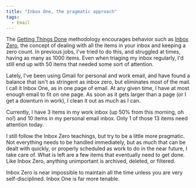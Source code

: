 ```yaml
---
title: "Inbox One, the pragmatic approach"
tags:
  - Email
---
```



The [Getting Things Done](http://en.wikipedia.org/wiki/Getting_Things_Done) methodology encourages behavior such as [Inbox Zero](http://www.43folders.com/izero), the concept of dealing with all the items in your inbox and keeping a zero count. In previous jobs, I've tried to do this, and struggled at times, having as many as 1000 items. Even when triaging my inbox regularly, I'd still end up with 50 items that needed some sort of attention.

Lately, I've been using Gmail for personal and work email, and have found a balance that isn't as stringent as inbox zero, but eliminates most of the mail. I call it Inbox One, as in one page of email. At any given time, I have at most enough email to fit on one page. As soon as it gets larger than a page (or I get a downturn in work), I clean it out as much as I can.

Currently, I have 3 items in my work inbox (up 50% from this morning, oh no!) and 10 items in my personal email inbox. Only 1 of those 13 items need attention today.

I still follow the Inbox Zero teachings, but try to be a little more pragmatic. Not everything needs to be handled immediately, but as much that can be dealt with quickly, or properly scheduled as work to do in the near future, I take care of. What is left are a few items that eventually need to get done. Like Inbox Zero, anything unimportant is archived, deleted, or filtered.

Inbox Zero is near impossible to maintain all the time unless you are very self-disciplined. Inbox One is far more tenable.